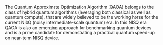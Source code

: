 The Quantum Approximate Optimization Algorithm (QAOA) belongs to the class of hybrid quantum algorithms (leveraging both classical as well as quantum compute), that are widely believed to be the working horse for the current NISQ (noisy intermediate-scale quantum) era. In this NISQ era QAOA is also an emerging approach for benchmarking quantum devices and is a prime candidate for demonstrating a practical quantum speed-up on near-term NISQ device.

<!--
[metadata-name]: Quantum Approximate Optimization Algorithm
[metadata-tags]: Textbook
[metadata-url]: https://github.com/aws-samples/amazon-braket-algorithm-library/tree/main/src/braket/experimental/algorithms/qaoa
-->

